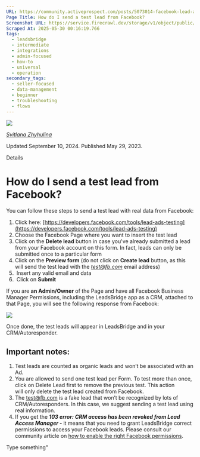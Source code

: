 ```yaml
---
URL: https://community.activeprospect.com/posts/5073014-facebook-lead-ads-how-do-i-send-a-test-lead-from-facebook
Page Title: How do I send a test lead from Facebook?
Screenshot URL: https://service.firecrawl.dev/storage/v1/object/public/media/screenshot-c296e9d5-f5b5-4300-9167-f36e6e1475f9.png
Scraped At: 2025-05-30 00:16:19.766
tags:
  - leadsbridge
  - intermediate
  - integrations
  - admin-focused
  - how-to
  - universal
  - operation
secondary_tags:
  - seller-focused
  - data-management
  - beginner
  - troubleshooting
  - flows
---
```


[![](https://content2.bloomfire.com/avatars/users/1410227/thumb/thumbnail.png?f=1617390238&Expires=1748567772&Signature=TBOr1mkta1gg3vV5VtfErODwsTLJqqBUrIGizQSLkV9ZqLOMnMU8HUCjYBEyWvlqQN6YZKK9aCLVxpRQ2gVDNjbyfLmpifT9QlHS-LTwdipKObLe0XaoQaKD2Kz6wgI01qaKvqRC9G2dmmmdL91WRJOfA9yWRmEtNUlpDlMmRTtpFmfgTq3-X8zoH720zoCl0g1X~i-cfwVTw8Oiyo1p8HyWiz7rhonAZFSD6cxsF~XZZ6p49m9spViVSlENTcASrTWaEJ95-KfFgmfZKQjtpLYyn8u1TqIecfvhQ1c4K-bCTgcWNwnRuW01uUyVgBmdWCrTMbT9RU1UrehYHlq58g__&Key-Pair-Id=APKAIDFCFZ2UHE5LPIUA)](https://community.activeprospect.com/memberships/7866463-svitlana-zhyhulina)

[_Svitlana Zhyhulina_](https://community.activeprospect.com/memberships/7866463-svitlana-zhyhulina)

Updated September 10, 2024. Published May 29, 2023.

Details

# How do I send a test lead from Facebook?

You can follow these steps to send a test lead with real data from Facebook:

1. Click here: [https://developers.facebook.com/tools/lead-ads-testing](https://developers.facebook.com/tools/lead-ads-testing)
2. Choose the Facebook Page where you want to insert the test lead
3. Click on the **Delete lead** button in case you've already submitted a lead from your Facebook account on this form. In fact, leads can only be submitted once to a particular form
4. Click on the **Preview form** (do not click on **Create lead** button, as this will send the test lead with the _[test@fb.com](mailto:test@fb.com)_ email address)
5.  Insert any valid email and data
6.  Click on **Submit**

If you are **an Admin/Owner** of the Page and have all Facebook Business Manager Permissions, including the LeadsBridge app as a CRM, attached to that Page, you will see the following response from Facebook:

![](https://content1.bloomfire.com/thumbnails/contents/004/477/110/original.png?f=1725970698&Expires=1748567773&Signature=cWpigMsz96v3p4Rl9pIv06~9j27XW0TIUryBfnmXhvUgYpYsdQDPg0UkUdUSW9Ekm27wQU2xUcHLQTQCjdyZT04yKO9xdF6Eu016QRP5MA0~7xrzavCiP9JW~npTXaLSCnyojGGBJlFHMaFrUD3HFFhoR7BK0DemLExEVSPZVJbNnoHFbhvSsWrLFMVrvUKTD77ViXTaU3gMqOztISdfZ92r~OmmexwV~ytHnzXKf-alEe~bGb1AdW9ymzZNHYlSgoxhCHs6V9IZP1u94q33bb-VEuF3G2fACKlKKLhsCSdFkuS-CBzYuTakluC94jbe7~ZL27VIboFNr6Lyzu5AbA__&Key-Pair-Id=APKAIDFCFZ2UHE5LPIUA)

Once done, the test leads will appear in LeadsBridge and in your CRM/Autoresponder.

## Important notes:

1. Test leads are counted as organic leads and won’t be associated with an Ad.
2. You are allowed to send one test lead per Form. To test more than once, click on Delete Lead first to remove the previous test. This action will only delete the test lead created from Facebook.
3. The [test@fb.com](mailto:test@fb.com) is a fake lead that won’t be recognized by lots of CRM/Autoresponders. In this case, we suggest sending a test lead using real information.
4. If you get the **_103 error: CRM access has been revoked from Lead Access Manager -_** it means that you need to grant LeadsBridge correct permissions to access your Facebook leads. Please consult our community article on [how to enable the right Facebook permissions](https://community.activeprospect.com/posts/5070199-why-aren-t-leads-synced-in-real-time-from-facebook-lead-ads-to-my-crm).

Type something"

